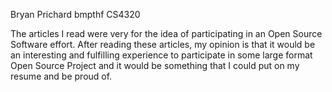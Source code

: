Bryan Prichard
bmpthf
CS4320

The articles I read were very for the idea of participating in an Open Source Software effort. After reading these articles, my opinion
is that it would be an interesting and fulfilling experience to participate in some large format Open Source Project and it would be
something that I could put on my resume and be proud of.
